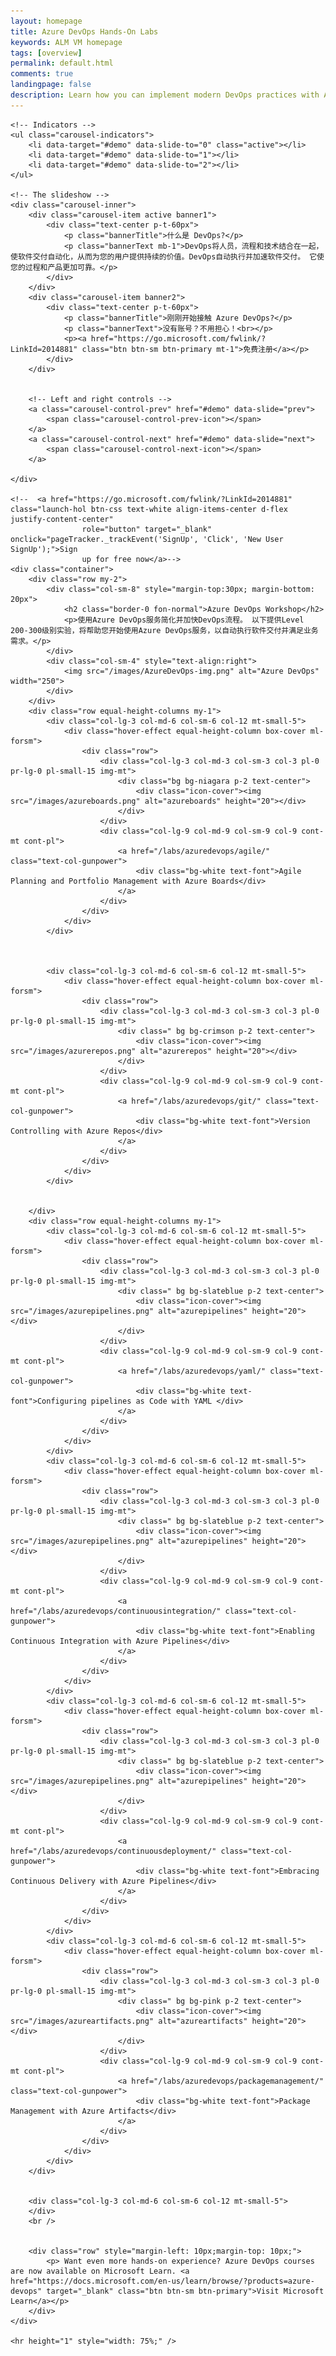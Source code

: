```yaml
---
layout: homepage
title: Azure DevOps Hands-On Labs
keywords: ALM VM homepage
tags: [overview]
permalink: default.html
comments: true
landingpage: false
description: Learn how you can implement modern DevOps practices with Azure, Azure DevOps Services and Team Foundation Server.
---
```


<!-- <div class="bg-image">
    <div class="container" style="padding-top:45px">
        <div class="row">
            <div class="col-sm-7">
                <h1 class="mt-2">Azure DevOps Hands-On Labs</h1>
                <div class="herotext2">
                    <p>Evaluating your next DevOps tool chain? Want to dive deeper and learn how you can implement
                        modern DevOps practice?</p>
                    <p>Learn to plan smartly, collaborate better, and ship faster with a set of modern development
                        services. </p>
                </div>
            </div>
            <div class="align-items-center col-sm-5">
                <img src="/images/lab.png" alt="banner-image" style="max-width:100%;margin-top:15px">
            </div>
        </div>
    </div>
</div> -->
<div id="demo" class="carousel slide" data-ride="carousel">

    <!-- Indicators -->
    <ul class="carousel-indicators">
        <li data-target="#demo" data-slide-to="0" class="active"></li>
        <li data-target="#demo" data-slide-to="1"></li>
        <li data-target="#demo" data-slide-to="2"></li>
    </ul>

    <!-- The slideshow -->
    <div class="carousel-inner">
        <div class="carousel-item active banner1">
            <div class="text-center p-t-60px">
                <p class="bannerTitle">什么是 DevOps?</p>
                <p class="bannerText mb-1">DevOps将人员，流程和技术结合在一起，使软件交付自动化，从而为您的用户提供持续的价值。DevOps自动执行并加速软件交付。 它使您的过程和产品更加可靠。</p>
            </div>
        </div>
        <div class="carousel-item banner2">
            <div class="text-center p-t-60px">
                <p class="bannerTitle">刚刚开始接触 Azure DevOps?</p>
                <p class="bannerText">没有账号？不用担心！<br></p>
                <p><a href="https://go.microsoft.com/fwlink/?LinkId=2014881" class="btn btn-sm btn-primary mt-1">免费注册</a></p>
            </div>
        </div>


        <!-- Left and right controls -->
        <a class="carousel-control-prev" href="#demo" data-slide="prev">
            <span class="carousel-control-prev-icon"></span>
        </a>
        <a class="carousel-control-next" href="#demo" data-slide="next">
            <span class="carousel-control-next-icon"></span>
        </a>

    </div>

    <!--  <a href="https://go.microsoft.com/fwlink/?LinkId=2014881" class="launch-hol btn-css text-white align-items-center d-flex justify-content-center"
                    role="button" target="_blank" onclick="pageTracker._trackEvent('SignUp', 'Click', 'New User SignUp');">Sign
                    up for free now</a>-->
    <div class="container">
        <div class="row my-2">
            <div class="col-sm-8" style="margin-top:30px; margin-bottom: 20px">
                <h2 class="border-0 fon-normal">Azure DevOps Workshop</h2>
                <p>使用Azure DevOps服务简化并加快DevOps流程。 以下提供Level 200-300级别实验，将帮助您开始使用Azure DevOps服务，以自动执行软件交付并满足业务需求。</p>
            </div>
            <div class="col-sm-4" style="text-align:right">
                <img src="/images/AzureDevOps-img.png" alt="Azure DevOps" width="250">
            </div>
        </div>
        <div class="row equal-height-columns my-1">
            <div class="col-lg-3 col-md-6 col-sm-6 col-12 mt-small-5">
                <div class="hover-effect equal-height-column box-cover ml-forsm">
                    <div class="row">
                        <div class="col-lg-3 col-md-3 col-sm-3 col-3 pl-0 pr-lg-0 pl-small-15 img-mt">
                            <div class="bg bg-niagara p-2 text-center">
                                <div class="icon-cover"><img src="/images/azureboards.png" alt="azureboards" height="20"></div>
                            </div>
                        </div>
                        <div class="col-lg-9 col-md-9 col-sm-9 col-9 cont-mt cont-pl">
                            <a href="/labs/azuredevops/agile/" class="text-col-gunpower">
                                <div class="bg-white text-font">Agile Planning and Portfolio Management with Azure Boards</div>
                            </a>
                        </div>
                    </div>
                </div>
            </div>


            
            <div class="col-lg-3 col-md-6 col-sm-6 col-12 mt-small-5">
                <div class="hover-effect equal-height-column box-cover ml-forsm">
                    <div class="row">
                        <div class="col-lg-3 col-md-3 col-sm-3 col-3 pl-0 pr-lg-0 pl-small-15 img-mt">
                            <div class=" bg bg-crimson p-2 text-center">
                                <div class="icon-cover"><img src="/images/azurerepos.png" alt="azurerepos" height="20"></div>
                            </div>
                        </div>
                        <div class="col-lg-9 col-md-9 col-sm-9 col-9 cont-mt cont-pl">
                            <a href="/labs/azuredevops/git/" class="text-col-gunpower">
                                <div class="bg-white text-font">Version Controlling with Azure Repos</div>
                            </a>
                        </div>
                    </div>
                </div>
            </div>
            
            
        </div>
        <div class="row equal-height-columns my-1">
            <div class="col-lg-3 col-md-6 col-sm-6 col-12 mt-small-5">
                <div class="hover-effect equal-height-column box-cover ml-forsm">
                    <div class="row">
                        <div class="col-lg-3 col-md-3 col-sm-3 col-3 pl-0 pr-lg-0 pl-small-15 img-mt">
                            <div class=" bg bg-slateblue p-2 text-center">
                                <div class="icon-cover"><img src="/images/azurepipelines.png" alt="azurepipelines" height="20"></div>
                            </div>
                        </div>
                        <div class="col-lg-9 col-md-9 col-sm-9 col-9 cont-mt cont-pl">
                            <a href="/labs/azuredevops/yaml/" class="text-col-gunpower">
                                <div class="bg-white text-font">Configuring pipelines as Code with YAML </div>
                            </a>
                        </div>
                    </div>
                </div>
            </div>
            <div class="col-lg-3 col-md-6 col-sm-6 col-12 mt-small-5">
                <div class="hover-effect equal-height-column box-cover ml-forsm">
                    <div class="row">
                        <div class="col-lg-3 col-md-3 col-sm-3 col-3 pl-0 pr-lg-0 pl-small-15 img-mt">
                            <div class=" bg bg-slateblue p-2 text-center">
                                <div class="icon-cover"><img src="/images/azurepipelines.png" alt="azurepipelines" height="20"></div>
                            </div>
                        </div>
                        <div class="col-lg-9 col-md-9 col-sm-9 col-9 cont-mt cont-pl">
                            <a href="/labs/azuredevops/continuousintegration/" class="text-col-gunpower">
                                <div class="bg-white text-font">Enabling Continuous Integration with Azure Pipelines</div>
                            </a>
                        </div>
                    </div>
                </div>
            </div>
            <div class="col-lg-3 col-md-6 col-sm-6 col-12 mt-small-5">
                <div class="hover-effect equal-height-column box-cover ml-forsm">
                    <div class="row">
                        <div class="col-lg-3 col-md-3 col-sm-3 col-3 pl-0 pr-lg-0 pl-small-15 img-mt">
                            <div class=" bg bg-slateblue p-2 text-center">
                                <div class="icon-cover"><img src="/images/azurepipelines.png" alt="azurepipelines" height="20"></div>
                            </div>
                        </div>
                        <div class="col-lg-9 col-md-9 col-sm-9 col-9 cont-mt cont-pl">
                            <a href="/labs/azuredevops/continuousdeployment/" class="text-col-gunpower">
                                <div class="bg-white text-font">Embracing Continuous Delivery with Azure Pipelines</div>
                            </a>
                        </div>
                    </div>
                </div>
            </div>
            <div class="col-lg-3 col-md-6 col-sm-6 col-12 mt-small-5">
                <div class="hover-effect equal-height-column box-cover ml-forsm">
                    <div class="row">
                        <div class="col-lg-3 col-md-3 col-sm-3 col-3 pl-0 pr-lg-0 pl-small-15 img-mt">
                            <div class=" bg bg-pink p-2 text-center">
                                <div class="icon-cover"><img src="/images/azureartifacts.png" alt="azureartifacts" height="20"></div>
                            </div>
                        </div>
                        <div class="col-lg-9 col-md-9 col-sm-9 col-9 cont-mt cont-pl">
                            <a href="/labs/azuredevops/packagemanagement/" class="text-col-gunpower">
                                <div class="bg-white text-font">Package Management with Azure Artifacts</div>
                            </a>
                        </div>
                    </div>
                </div>
            </div>
        </div>
        
        
        <div class="col-lg-3 col-md-6 col-sm-6 col-12 mt-small-5">
        </div>
        <br />
        

        <div class="row" style="margin-left: 10px;margin-top: 10px;">
            <p> Want even more hands-on experience? Azure DevOps courses are now available on Microsoft Learn. <a href="https://docs.microsoft.com/en-us/learn/browse/?products=azure-devops" target="_blank" class="btn btn-sm btn-primary">Visit Microsoft Learn</a></p>
        </div>
    </div>

    <hr height="1" style="width: 75%;" />
    

    
